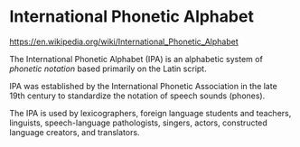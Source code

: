 # International Phonetic Alphabet

https://en.wikipedia.org/wiki/International_Phonetic_Alphabet

The International Phonetic Alphabet (IPA) is an alphabetic system of *phonetic notation* based primarily on the Latin script.

IPA was established by the International Phonetic Association in the late 19th century to standardize the notation of speech sounds (phones).

The IPA is used by lexicographers, foreign language students and teachers, linguists, speech-language pathologists, singers, actors, constructed language creators, and translators.
